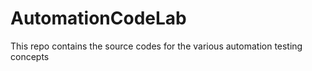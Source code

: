 # AutomationCodeLab
This repo contains the source codes for the various automation testing concepts 
